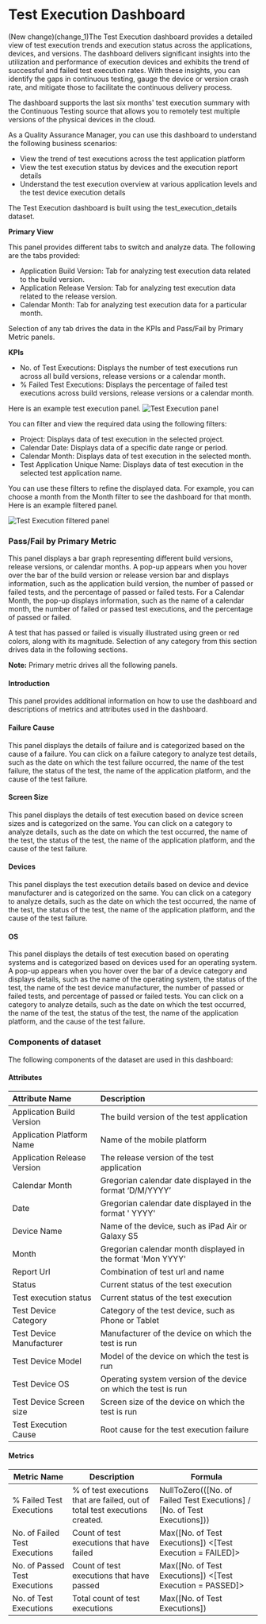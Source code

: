 # Test Execution Dashboard

 (New change)(change_1)The Test Execution dashboard provides a detailed view of test execution trends and execution status across the applications, devices, and versions. The dashboard delivers significant insights into the utilization and performance of execution devices and exhibits the trend of successful and failed test execution rates. With these insights, you can identify the gaps in continuous testing, gauge the device or version crash rate, and mitigate those to facilitate the continuous delivery process.

The dashboard supports the last six months' test execution summary with the Continuous Testing source that allows you to remotely test multiple versions of the physical devices in the cloud.

As a Quality Assurance Manager, you can use this dashboard to understand the following business scenarios:

- View the trend of test executions across the  test application platform
- View the test execution status by devices and the execution report details
- Understand the test execution overview at various application levels and the test device execution details

The Test Execution dashboard is built using the test_execution_details dataset.

**Primary View**

This panel provides different tabs to switch and analyze data. The following are the tabs provided:
- Application Build Version: Tab for analyzing test execution data related to the build version.
- Application Release Version: Tab for analyzing test execution data related to the release version.
- Calendar Month: Tab for analyzing test execution data for a particular month.

Selection of any tab drives the data in the KPIs and Pass/Fail by Primary Metric panels.

**KPIs**
- No. of Test Executions: Displays the number of test executions run across all build versions, release versions or a calendar month.
- % Failed Test Executions: Displays the percentage of failed test executions across build versions, release versions or a calendar month.

Here is an example test execution panel.
![Test Execution panel](./Images/test_execution.PNG)

You can filter and view the required data using the following filters:

- Project: Displays data of test execution in the selected project.
- Calendar Date: Displays data of a specific date range or period.
- Calendar Month: Displays data of test execution in the selected month.
- Test Application Unique Name: Displays data of test execution in the selected test application name.

You can use these filters to refine the displayed data. For example, you can choose a month from the Month filter to see the dashboard for that month. Here is an example filtered panel.

![Test Execution filtered panel](./Images/test_execution_filtered_panel.PNG)

### Pass/Fail by Primary Metric

This panel displays a bar graph representing different build versions, release versions, or calendar months. A pop-up appears when you hover over the bar of the build version or release version bar and displays information, such as the application build version, the number of passed or failed tests, and the percentage of passed or failed tests. For a Calendar Month, the pop-up displays information, such as the name of a calendar month, the number of failed or passed test executions, and the percentage of passed or failed.

A test that has passed or failed is visually illustrated using green or red colors, along with its magnitude. Selection of any category from this section drives data in the following sections.

**Note:** Primary metric drives all the following panels.

#### Introduction
This panel provides additional information on how to use the dashboard and descriptions of metrics and attributes used in the dashboard.

#### Failure Cause
This panel displays the details of failure and is categorized based on the cause of a failure. You can click on a failure category to analyze test details, such as the date on which the test failure occurred, the name of the test failure, the status of the test, the name of the application platform, and the cause of the test failure.

#### Screen Size
This panel displays the details of test execution based on device screen sizes and is categorized on the same. You can click on a category to analyze details, such as the date on which the test occurred, the name of the test, the status of the test, the name of the application platform, and the cause of the test failure.

#### Devices
This panel displays the test execution details based on device and device manufacturer and is categorized on the same. You can click on a category to analyze details, such as the date on which the test occurred, the name of the test, the status of the test, the name of the application platform, and the cause of the test failure.

#### OS
This panel displays the details of test execution based on operating systems and is categorized based on devices used for an operating system. A pop-up appears when you hover over the bar of a device category and displays details, such as the name of the operating system, the status of the test, the name of the test device manufacturer, the number of passed or failed tests, and percentage of passed or failed tests. You can click on a category to analyze details, such as the date on which the test occurred, the name of the test, the status of the test, the name of the application platform, and the cause of the test failure.

### Components of dataset

The following components of the dataset are used in this dashboard:

#### Attributes

| Attribute Name | Description|
|:---------------|:-----------|
|Application Build Version|The build version of the test application|
|Application Platform Name| Name of the mobile platform|
|Application Release Version|The release version of the test application|
|Calendar Month|Gregorian calendar date displayed in the format ‘D/M/YYYY’|
|Date|Gregorian calendar date displayed in the format ' YYYY'|
|Device Name|Name of the device, such as iPad Air or Galaxy S5|
|Month|Gregorian calendar month displayed in the format 'Mon YYYY'|
|Report Url| Combination of test url and name|
|Status|Current status of the test execution|
|Test execution status|Current status of the test execution|
|Test Device Category|Category of the test device, such as Phone or Tablet|
|Test Device Manufacturer|Manufacturer of the device on which the test is run|
|Test Device Model|Model of the device on which the test is run|
|Test Device OS|Operating system version of the device on which the test is run|
|Test Device Screen size|Screen size of the device on which the test is run|
|Test Execution Cause|Root cause for the test execution failure|

#### Metrics

| Metric Name  | Description   | Formula   |
|------------------------------|--------------------------------------------------------------|------------------------------------------|
| % Failed Test Executions| % of test executions that are failed, out of total test executions created. | NullToZero(([No. of Failed Test Executions] / [No. of Test Executions]))|
| No. of Failed Test Executions | Count of test executions that have failed|Max([No. of Test Executions])  &lt;[Test Execution = FAILED]&gt;|
|No. of Passed Test Executions|Count of test executions that have passed|Max([No. of Test Executions])  &lt;[Test Execution = PASSED]&gt;|
|No. of Test Executions|Total count of test executions|Max([No. of Test Executions]) |





